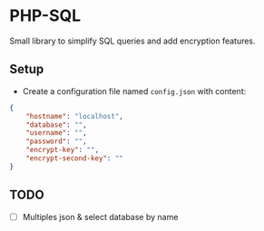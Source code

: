 # PHP-SQL
Small library to simplify SQL queries and add encryption features.

## Setup
* Create a configuration file named `config.json` with content:
```json
{
    "hostname": "localhost",
    "database": "",
    "username": "",
    "password": "",
    "encrypt-key": "",
    "encrypt-second-key": ""
}
```

## TODO
- [ ] Multiples json & select database by name
